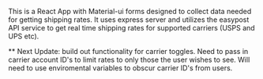 This is a React App with Material-ui forms designed to collect data needed for getting shipping rates. It uses express server and utilizes the easypost API service to get real time shipping rates for supported carriers (USPS and UPS etc). 

** Next Update: build out functionality for carrier toggles. Need to pass in carrier account ID's to limit rates to only those the user wishes to see. Will need to use enviromental variables to obscur carrier ID's from users.

